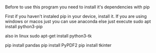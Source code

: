 Before to use this program you need to install it's dependencies with pip

First if you haven't instaled pip in your device, install it.
If you are using windows or macos just you can use anaconda else just execute
sudo apt install python3-pip

also in linux
sudo apt-get install python3-tk

pip install pandas
pip install PyPDF2
pip install tkinter